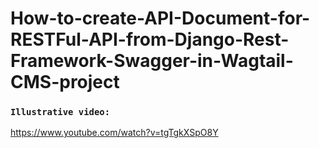 # How-to-create-API-Document-for-RESTFul-API-from-Django-Rest-Framework-Swagger-in-Wagtail-CMS-project

### `Illustrative video:`

https://www.youtube.com/watch?v=tgTgkXSpO8Y
